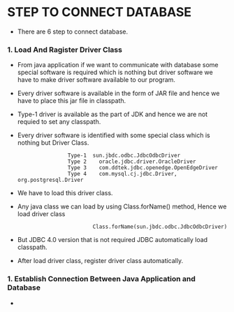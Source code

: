 # STEP TO CONNECT DATABASE 
- There are 6 step to connect database.

### 1. Load And Ragister Driver Class 
- From java application if we want to communicate with database some special software is required which is nothing but driver software we have to make driver software available to our program.
- Every driver software is available in the form of JAR file and hence we have to place this jar file in classpath.
- Type-1 driver is available as the part of JDK and hence we are not requied to set any classpath.
- Every driver software is identified with some special class which is nothing but Driver Class.
  
                      Type-1  sun.jbdc.odbc.JdbcOdbcDriver
                      Type 2	oracle.jdbc.driver.OracleDriver
                      Type 3	com.ddtek.jdbc.openedge.OpenEdgeDriver
                      Type 4	com.mysql.cj.jdbc.Driver, org.postgresql.Driver

- We have to load this driver class.
- Any java class we can load by using Class.forName() method, Hence we load driver class

                              Class.forName(sun.jbdc.odbc.JdbcOdbcDriver)
- But JDBC 4.0 version that is not required JDBC automatically load classpath.
- After load driver class, register driver class automatically.

### 1. Establish Connection Between Java Application and Database
- 
